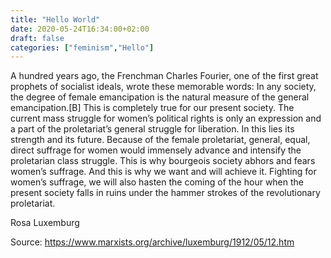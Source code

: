 ```yaml
---
title: "Hello World"
date: 2020-05-24T16:34:00+02:00
draft: false
categories: ["feminism","Hello"]
---
```


A hundred years ago, the Frenchman Charles Fourier, one of the first great prophets of socialist ideals, wrote these memorable words: In any society, the degree of female emancipation is the natural measure of the general emancipation.[B] This is completely true for our present society. The current mass struggle for women’s political rights is only an expression and a part of the proletariat’s general struggle for liberation. In this lies its strength and its future. Because of the female proletariat, general, equal, direct suffrage for women would immensely advance and intensify the proletarian class struggle. This is why bourgeois society abhors and fears women’s suffrage. And this is why we want and will achieve it. Fighting for women’s suffrage, we will also hasten the coming of the hour when the present society falls in ruins under the hammer strokes of the revolutionary proletariat.


Rosa Luxemburg

Source: https://www.marxists.org/archive/luxemburg/1912/05/12.htm

